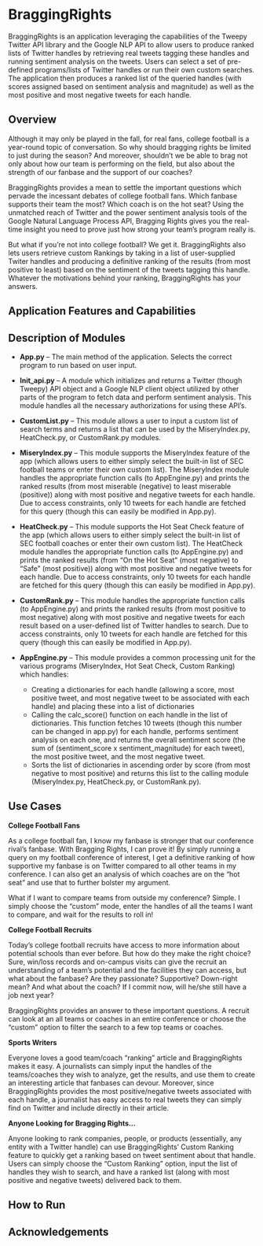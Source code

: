 # BraggingRights
BraggingRights is an application leveraging the capabilities of the Tweepy Twitter API library and the Google NLP API to allow users to produce ranked lists of Twitter handles by retrieving real tweets tagging these handles and running sentiment analysis on the tweets. Users can select a set of pre-defined programs/lists of Twitter handles or run their own custom searches. The application then produces a ranked list of the queried handles (with scores assigned based on sentiment analysis and magnitude) as well as the most positive and most negative tweets for each handle.

## Overview
Although it may only be played in the fall, for real fans, college football is a year-round topic of conversation. So why should bragging rights be limited to just during the season? And moreover, shouldn’t we be able to brag not only about how our team is performing on the field, but also about the strength of our fanbase and the support of our coaches?

BraggingRights provides a mean to settle the important questions which pervade the incessant debates of college football fans. Which fanbase supports their team the most? Which coach is on the hot seat? Using the unmatched reach of Twitter and the power sentiment analysis tools of the Google Natural Language Process API, Bragging Rights gives you the real-time insight you need to prove just how strong your team’s program really is.

But what if you’re not into college football? We get it. BraggingRights also lets users retrieve custom Rankings by taking in a list of user-supplied Twiter handles and producing a definitive ranking of the results (from most positive to least) based on the sentiment of the tweets tagging this handle. Whatever the motivations behind your ranking, BraggingRights has your answers.

## Application Features and Capabilities

## Description of Modules
* **App.py** – The main method of the application. Selects the correct program to run based on user input.

*	**Init_api.py** – A module which initializes and returns a Twitter (though Tweepy) API object and a Google NLP client object utilized by other parts of the program to fetch data and perform sentiment analysis. This module handles all the necessary authorizations for using these API’s.

*	**CustomList.py** – This module allows a user to input a custom list of search terms and returns a list that can be used by the MiseryIndex.py, HeatCheck.py, or CustomRank.py modules. 

*	**MiseryIndex.py** – This module supports the MiseryIndex feature of the app (which allows users to either simply select the built-in list of SEC football teams or enter their own custom list). The MiseryIndex module handles the appropriate function calls (to AppEngine.py) and prints the ranked results (from most miserable (negative) to least miserable (positive)) along with most positive and negative tweets for each handle. Due to access constraints, only 10 tweets for each handle are fetched for this query (though this can easily be modified in App.py).

*	**HeatCheck.py** – This module supports the Hot Seat Check feature of the app (which allows users to either simply select the built-in list of SEC football coaches or enter their own custom list). The HeatCheck module handles the appropriate function calls (to AppEngine.py) and prints the ranked results (from “On the Hot Seat” (most negative) to “Safe” (most positive)) along with most positive and negative tweets for each handle. Due to access constraints, only 10 tweets for each handle are fetched for this query (though this can easily be modified in App.py).

* **CustomRank.py** – This module handles the appropriate function calls (to AppEngine.py) and prints the ranked results (from most positive to most negative) along with most positive and negative tweets for each result based on a user-defined list of Twitter handles to search. Due to access constraints, only 10 tweets for each handle are fetched for this query (though this can easily be modified in App.py).

* **AppEngine.py** – This module provides a common processing unit for the various programs (MiseryIndex, Hot Seat Check, Custom Ranking) which handles:
  * Creating a dictionaries for each handle (allowing a score, most positive tweet, and most negative tweet to be associated with each handle) and placing these into a list of dictionaries
  * Calling the calc_score() function on each handle in the list of dictionaries. This function fetches 10 tweets (though this number can be changed in app.py) for each handle, performs sentiment analysis on each one, and returns the overall sentiment score (the sum of (sentiment_score x sentiment_magnitude) for each tweet), the most positive tweet, and the most negative tweet. 
  * Sorts the list of dictionaries in ascending order by score (from most negative to most positive) and returns this list to the calling module (MiseryIndex.py, HeatCheck.py, or CustomRank.py). 

## Use Cases
**College Football Fans**

As a college football fan, I know my fanbase is stronger that our conference rival’s fanbase. With Bragging Rights, I can prove it! By simply running a query on my football conference of interest, I get a definitive ranking of how supportive my fanbase is on Twitter compared to all other teams in my conference. I can also get an analysis of which coaches are on the “hot seat” and use that to further bolster my argument.

What if I want to compare teams from outside my conference? Simple. I simply choose the “custom” mode, enter the handles of all the teams I want to compare, and wait for the results to roll in!

**College Football Recruits**

Today’s college football recruits have access to more information about potential schools than ever before. But how do they make the right choice? Sure, win/loss records and on-campus visits can give the recruit an understanding of a team’s potential and the facilities they can access, but what about the fanbase? Are they passionate? Supportive? Down-right mean? And what about the coach? If I commit now, will he/she still have a job next year?

BraggingRights provides an answer to these important questions. A recruit can look at an all teams or coaches in an entire conference or choose the “custom” option to filter the search to a few top teams or coaches. 

**Sports Writers**

Everyone loves a good team/coach “ranking” article and BraggingRights makes it easy. A journalists can simply input the handles of the teams/coaches they wish to analyze, get the results, and use them to create an interesting article that fanbases can devour. Moreover, since BraggingRights provides the most positive/negative tweets associated with each handle, a journalist has easy access to real tweets they can simply find on Twitter and include directly in their article.

**Anyone Looking for Bragging Rights…**

Anyone looking to rank companies, people, or products (essentially, any entity with a Twitter handle) can use BraggingRights’ Custom Ranking feature to quickly get a ranking based on tweet sentiment about that handle. Users can simply choose the “Custom Ranking” option, input the list of handles they wish to search, and have a ranked list (along with most positive and negative tweets) delivered back to them.


## How to Run

## Acknowledgements
